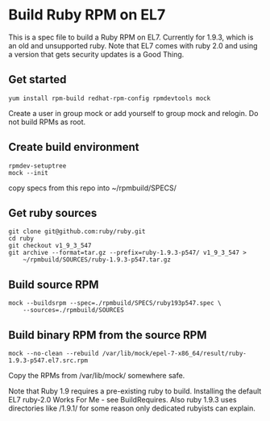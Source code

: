 # Build Ruby RPM on EL7

This is a spec file to build a Ruby RPM on EL7. Currently for 1.9.3, which is
an old and unsupported ruby. Note that EL7 comes with ruby 2.0 and using a
version that gets security updates is a Good Thing.

## Get started

    yum install rpm-build redhat-rpm-config rpmdevtools mock

Create a user in group mock or add yourself to group mock and relogin. Do not
build RPMs as root.

## Create build environment

    rpmdev-setuptree
    mock --init

copy specs from this repo into ~/rpmbuild/SPECS/

## Get ruby sources

    git clone git@github.com:ruby/ruby.git
    cd ruby
    git checkout v1_9_3_547
    git archive --format=tar.gz --prefix=ruby-1.9.3-p547/ v1_9_3_547 >
        ~/rpmbuild/SOURCES/ruby-1.9.3-p547.tar.gz

## Build source RPM

    mock --buildsrpm --spec=./rpmbuild/SPECS/ruby193p547.spec \
        --sources=./rpmbuild/SOURCES

## Build binary RPM from the source RPM

    mock --no-clean --rebuild /var/lib/mock/epel-7-x86_64/result/ruby-1.9.3-p547.el7.src.rpm

Copy the RPMs from /var/lib/mock/ somewhere safe.

Note that Ruby 1.9 requires a pre-existing ruby to build. Installing the
default EL7 ruby-2.0 Works For Me - see BuildRequires. Also ruby 1.9.3 uses
directories like /1.9.1/ for some reason only dedicated rubyists can explain.